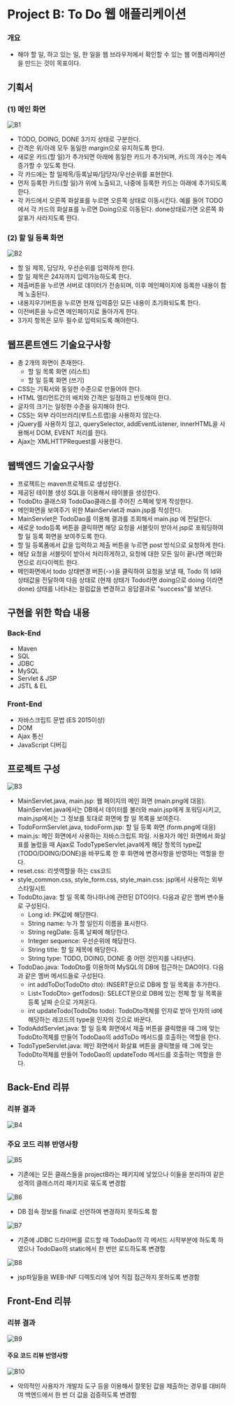 # Project B: To Do 웹 애플리케이션

### 개요

- 해야 할 일, 하고 있는 일, 한 일을 웹 브라우저에서 확인할 수 있는 웹 어플리케이션을 만드는 것이 목표이다. 

## 기획서
### (1) 메인 화면
![B1](https://user-images.githubusercontent.com/79515820/149660217-f9b0ba3e-05ec-426e-9c74-32609d748fb0.png)
- TODO, DOING, DONE 3가지 상태로 구분한다.
- 간격은 위/아래 모두 동일한 margin으로 유지하도록 한다.
- 새로운 카드(할 일)가 추가되면 아래에 동일한 카드가 추가되며, 카드의 개수는 계속 증가할 수 있도록 한다.
- 각 카드에는 할 일제목/등록날짜/담당자/우선순위를 표현한다.
- 먼저 등록한 카드(할 일)가 위에 노출되고, 나중에 등록한 카드는 아래에 추가되도록 한다.
- 각 카드에서 오른쪽 화살표를 누르면 오른쪽 상태로 이동시킨다. 예를 들어 TODO에서 각 카드의 화살표를 누르면 Doing으로 이동된다. done상태로가면 오른쪽 화살표가 사라지도록 한다.

### (2) 할 일 등록 화면
![B2](https://user-images.githubusercontent.com/79515820/149660220-9ae12f04-9731-4119-b0e3-2debf3e7f50d.png)
- 할 일 제목, 담당자, 우선순위를 입력하게 한다.
- 할 일 제목은 24자까지 입력가능하도록 한다.
- 제출버튼을 누르면 서버로 데이터가 전송되며, 이후 메인페이지에 등록한 내용이 함께 노출된다.
- 내용지우기버튼을 누르면 현재 입력중인 모든 내용이 초기화되도록 한다.
- 이전버튼을 누르면 메인페이지로 돌아가게 한다.
- 3가지 항목은 모두 필수로 입력되도록 해야한다.

## 웹프론트엔드 기술요구사항

- 총 2개의 화면이 존재한다.
	- 할 일 목록 화면 (리스트)
	- 할 일 등록 화면 (쓰기)
- CSS는 기획서와 동일한 수준으로 만들어야 한다.
- HTML 엘리먼트간의 배치와 간격은 일정하고 반듯해야 한다.
- 글자의 크기는 일정한 수준을 유지해야 한다.
- CSS는 외부 라이브러리(부트스트랩)을 사용하지 않는다.
- jQuery를 사용하지 않고, querySelector, addEventListener, innerHTML을 사용해서 DOM, EVENT 처리를 한다.
- Ajax는 XMLHTTPRequest를 사용한다.


## 웹백엔드 기술요구사항

- 프로젝트는 maven프로젝트로 생성한다.
- 제공된 테이블 생성 SQL을 이용해서 테이블을 생성한다.
- TodoDto 클래스와 TodoDao클래스를 주어진 스펙에 맞게 작성한다.
- 메인화면을 보여주기 위한 MainServlet과 main.jsp를 작성한다.
- MainServlet은 TodoDao를 이용해 결과를 조회해서 main.jsp 에 전달한다.
- 새로운 todo등록 버튼을 클릭하면 해당 요청을 서블릿이 받아서 jsp로 포워딩하여 할 일 등록 화면을 보여주도록 한다.
- 할 일 등록폼에서 값을 입력하고 제출 버튼을 누르면 post 방식으로 요청하게 한다.
- 해당 요청을 서블릿이 받아서 처리하게하고, 요청에 대한 모든 일이 끝나면 메인화면으로 리다이렉트 한다.
- 메인화면에서 todo 상태변경 버튼(->)을 클릭하여 요청을 보낼 때, Todo 의 Id와 상태값을 전달하여 다음 상태로 (현재 상태가 Todo라면 doing으로 doing 이라면 done) 상태를 나타내는 컬럼값을 변경하고 응답결과로 "success"를 보낸다.

## 구현을 위한 학습 내용
### Back-End
- Maven
- SQL
- JDBC
- MySQL
- Servlet & JSP
- JSTL & EL

### Front-End
- 자바스크립트 문법 (ES 2015이상)
- DOM
- Ajax 통신
- JavaScript 디버깅

## 프로젝트 구성
![B3](https://user-images.githubusercontent.com/79515820/149660825-c5115389-e98a-4700-b758-fdf89a30d6ca.png)
- MainServlet.java, main.jsp: 웹 페이지의 메인 화면 (main.png에 대응). MainServlet.java에서는 DB에서 데이터를 불러와 main.jsp에게 포워딩시키고, main.jsp에서는 그 정보를 토대로 화면에 할 일 목록을 보여준다.
- TodoFormServlet.java, todoForm.jsp: 할 일 등록 화면 (form.png에 대응)
- main.js: 메인 화면에서 사용하는 자바스크립트 파일. 사용자가 메인 화면에서 화살표를 눌렀을 때 Ajax로 TodoTypeServlet.java에게 해당 항목의 type값(TODO/DOING/DONE)을 바꾸도록 한 후 화면에 변경사항을 반영하는 역할을 한다.
- reset.css: 리셋역할을 하는 css코드
- style_common.css, style_form.css, style_main.css: jsp에서 사용하는 외부 스타일시트
- TodoDto.java: 할 일 목록 하나하나에 관련된 DTO이다. 다음과 같은 멤버 변수들로 구성된다.
	- Long id: PK값에 해당한다.
	- String name: 누가 할 일인지 이름을 표시한다.
	- String regDate: 등록 날짜에 해당한다.
	- Integer sequence: 우선순위에 해당한다.
	- String title: 할 일 제목에 해당한다.
	- String type: TODO, DOING, DONE 중 어떤 것인지를 나타낸다.
- TodoDao.java: TodoDto를 이용하여 MySQL의 DB에 접근하는 DAO이다. 다음과 같은 멤버 메서드들로 구성된다.
	- int addToDo(TodoDto dto): INSERT문으로 DB에 할 일 목록을 추가한다.
	- List\<TodoDto\> getTodos(): SELECT문으로 DB에 있는 전체 할 일 목록을 등록 날짜 순으로 가져온다.
	- int updateTodo(TodoDto todo): TodoDto객체를 인자로 받아 인자의 id에 해당하는 레코드의 type을 인자의 것으로 바꾼다.
- TodoAddServlet.java:  할 일 등록 화면에서 제출 버튼을 클릭했을 때 그에 맞는 TodoDto객체를 만들어 TodoDao의 addToDo 메서드를 호출하는 역할을 한다.
- TodoTypeServlet.java: 메인 화면에서 화살표 버튼을 클릭했을 때 그에 맞는 TodoDto객체를 만들어 TodoDao의 updateTodo 메서드를 호출하는 역할을 한다.
	
## Back-End 리뷰
### 리뷰 결과
![B4](https://user-images.githubusercontent.com/79515820/149667942-83000472-0304-4422-92b6-30ba60c536c4.png)

### 주요 코드 리뷰 반영사항
![B5](https://user-images.githubusercontent.com/79515820/149667943-d3b88b86-f52f-4a43-b312-838f2864e613.png)
- 기존에는 모든 클래스들을 projectB라는 패키지에 넣었으나 이들을 분리하여 같은 성격의 클래스끼리 패키지로 묶도록 변경함

![B6](https://user-images.githubusercontent.com/79515820/149667944-b1c751c2-3193-4a2c-84f6-b49005854331.png)
- DB 접속 정보를 final로 선언하여 변경하지 못하도록 함

![B7](https://user-images.githubusercontent.com/79515820/149667945-d08ff5ba-db74-48a4-88c7-d1a678ce42fa.png)
- 기존에 JDBC 드라이버를 로드할 때 TodoDao의 각 메서드 시작부분에 하도록 하였으나   TodoDao의 static에서 한 번만 로드하도록 변경함

![B8](https://user-images.githubusercontent.com/79515820/149667948-0031a8a7-5536-4315-a044-087a0f9404ab.png)
- jsp파일들을 WEB-INF 디렉토리에 넣어 직접 접근하지 못하도록 변경함

## Front-End 리뷰
### 리뷰 결과
![B9](https://user-images.githubusercontent.com/79515820/149667950-5303ad37-012f-40c1-9101-e3371d376e16.png)

#### 주요 코드 리뷰 반영사항
![B10](https://user-images.githubusercontent.com/79515820/149667940-9ea08a44-f7bb-4ebb-9c70-a6b38d30fe33.png)
- 악의적인 사용자가 개발자 도구 등을 이용해서 잘못된 값을 제출하는 경우를 대비하여 백엔드에서 한 번 더 값을 검증하도록 변경함